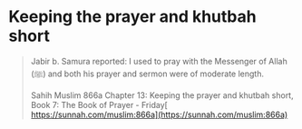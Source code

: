 # Keeping the prayer and khutbah short



> Jabir b. Samura reported: I used to pray with the Messenger of Allah (ﷺ) and both his prayer and sermon were of moderate length.
>
> Sahih Muslim 866a Chapter 13: Keeping the prayer and khutbah short, Book 7: The Book of Prayer - Friday[ https://sunnah.com/muslim:866a](https://sunnah.com/muslim:866a)
